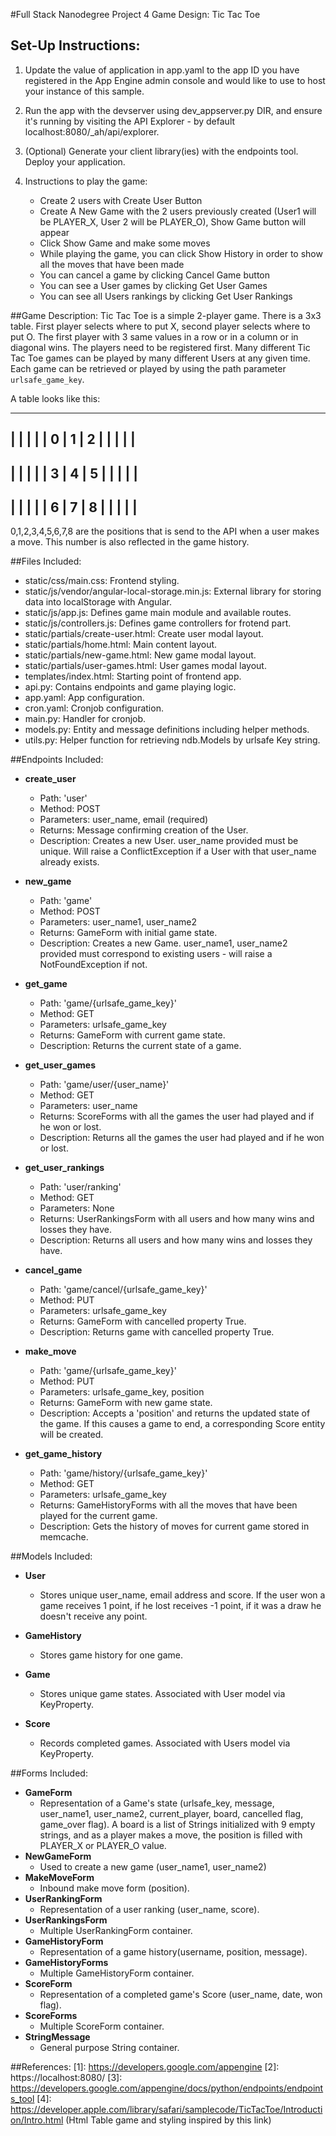 #Full Stack Nanodegree Project 4 Game Design: Tic Tac Toe

## Set-Up Instructions:
1.  Update the value of application in app.yaml to the app ID you have registered
 in the App Engine admin console and would like to use to host your instance of this sample.
1.  Run the app with the devserver using dev_appserver.py DIR, and ensure it's
 running by visiting the API Explorer - by default localhost:8080/_ah/api/explorer.
1.  (Optional) Generate your client library(ies) with the endpoints tool.
 Deploy your application.

2. Instructions to play the game:
   - Create 2 users with Create User Button
   - Create A New Game with the 2 users previously created (User1 will be PLAYER_X, User 2 will be PLAYER_O), Show Game button will appear
   - Click Show Game and make some moves
   - While playing the game, you can click Show History in order to show all the moves that have been made
   - You can cancel a game by clicking Cancel Game button
   - You can see a User games by clicking Get User Games
   - You can see all Users rankings by clicking Get User Rankings


##Game Description:
Tic Tac Toe is a simple 2-player game. There is a 3x3 table. First player selects
where to put X, second player selects where to put O. The first player with 3 same
values in a row or in a column or in diagonal wins.
The players need to be registered first.
Many different Tic Tac Toe games can be played by many different Users at any
given time. Each game can be retrieved or played by using the path parameter
`urlsafe_game_key`.

A table looks like this:

-------------------------
|       |       |       |
|   0   |   1   |   2   |
|       |       |       |
-------------------------
|       |       |       |
|   3   |   4   |   5   |
|       |       |       |
-------------------------
|       |       |       |
|   6   |   7   |   8   |
|       |       |       |
-------------------------

0,1,2,3,4,5,6,7,8 are the positions that is send to the API when a user makes a move. This number is also
reflected in the game history.

##Files Included:
 - static/css/main.css: Frontend styling.
 - static/js/vendor/angular-local-storage.min.js: External library for storing data into localStorage with Angular.
 - static/js/app.js: Defines game main module and available routes.
 - static/js/controllers.js: Defines game controllers for frotend part.
 - static/partials/create-user.html: Create user modal layout.
 - static/partials/home.html: Main content layout.
 - static/partials/new-game.html: New game modal layout.
 - static/partials/user-games.html: User games modal layout.
 - templates/index.html: Starting point of frontend app.
 - api.py: Contains endpoints and game playing logic.
 - app.yaml: App configuration.
 - cron.yaml: Cronjob configuration.
 - main.py: Handler for cronjob.
 - models.py: Entity and message definitions including helper methods.
 - utils.py: Helper function for retrieving ndb.Models by urlsafe Key string.

##Endpoints Included:
 - **create_user**
    - Path: 'user'
    - Method: POST
    - Parameters: user_name, email (required)
    - Returns: Message confirming creation of the User.
    - Description: Creates a new User. user_name provided must be unique. Will
    raise a ConflictException if a User with that user_name already exists.

 - **new_game**
    - Path: 'game'
    - Method: POST
    - Parameters: user_name1, user_name2
    - Returns: GameForm with initial game state.
    - Description: Creates a new Game. user_name1, user_name2 provided must correspond to
    existing users - will raise a NotFoundException if not.

 - **get_game**
    - Path: 'game/{urlsafe_game_key}'
    - Method: GET
    - Parameters: urlsafe_game_key
    - Returns: GameForm with current game state.
    - Description: Returns the current state of a game.

 - **get_user_games**
    - Path: 'game/user/{user_name}'
    - Method: GET
    - Parameters: user_name
    - Returns: ScoreForms with all the games the user had played and if he won or lost.
    - Description: Returns all the games the user had played and if he won or lost.

 - **get_user_rankings**
    - Path: 'user/ranking'
    - Method: GET
    - Parameters: None
    - Returns: UserRankingsForm with all users and how many wins and losses they have.
    - Description: Returns all users and how many wins and losses they have.

 - **cancel_game**
    - Path: 'game/cancel/{urlsafe_game_key}'
    - Method: PUT
    - Parameters: urlsafe_game_key
    - Returns: GameForm with cancelled property True.
    - Description: Returns game with cancelled property True.

 - **make_move**
    - Path: 'game/{urlsafe_game_key}'
    - Method: PUT
    - Parameters: urlsafe_game_key, position
    - Returns: GameForm with new game state.
    - Description: Accepts a 'position' and returns the updated state of the game.
    If this causes a game to end, a corresponding Score entity will be created.

 - **get_game_history**
    - Path: 'game/history/{urlsafe_game_key}'
    - Method: GET
    - Parameters: urlsafe_game_key
    - Returns: GameHistoryForms with all the moves that have been played for the current game.
    - Description: Gets the history of moves for current game stored in memcache.


##Models Included:
 - **User**
    - Stores unique user_name, email address and score. If the user won a game receives 1 point, if
    he lost receives -1 point, if it was a draw he doesn't receive any point.

 - **GameHistory**
    - Stores game history for one game.

 - **Game**
    - Stores unique game states. Associated with User model via KeyProperty.

 - **Score**
    - Records completed games. Associated with Users model via KeyProperty.

##Forms Included:
 - **GameForm**
    - Representation of a Game's state (urlsafe_key, message, user_name1, user_name2,
    current_player, board, cancelled flag, game_over flag). A board is a list of Strings initialized
    with 9 empty strings, and as a player makes a move, the position is filled with PLAYER_X or
     PLAYER_O value.
 - **NewGameForm**
    - Used to create a new game (user_name1, user_name2)
 - **MakeMoveForm**
    - Inbound make move form (position).
 - **UserRankingForm**
    - Representation of a user ranking (user_name, score).
 - **UserRankingsForm**
    - Multiple UserRankingForm container.
 - **GameHistoryForm**
    - Representation of a game history(username, position, message).
 - **GameHistoryForms**
    - Multiple GameHistoryForm container.
 - **ScoreForm**
    - Representation of a completed game's Score (user_name, date, won flag).
 - **ScoreForms**
    - Multiple ScoreForm container.
 - **StringMessage**
    - General purpose String container.

##References:
[1]: https://developers.google.com/appengine
[2]: https://localhost:8080/
[3]: https://developers.google.com/appengine/docs/python/endpoints/endpoints_tool
[4]: https://developer.apple.com/library/safari/samplecode/TicTacToe/Introduction/Intro.html (Html Table game and styling inspired by this link)




